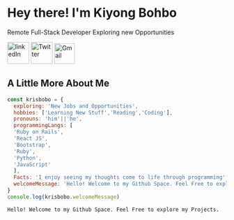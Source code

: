 # Hey there! I'm Kiyong Bohbo

Remote Full-Stack Developer Exploring new Opportunities

[<img src="https://user-images.githubusercontent.com/102174805/177940734-da66452d-c0fa-4141-b6d1-878ef1a5dc16.png" alt="linkedIn" width="50px"/>](https://www.linkedin.com/in/kiyong-christian)
[<img src="https://user-images.githubusercontent.com/102174805/177942630-84b2d0ab-48f0-4ece-afee-4a6748d61c39.png" alt="Twitter" width="50px"/>](https://twitter.com/ChrisboboSys)
[<img src="https://user-images.githubusercontent.com/102174805/177946832-80d3981d-fac9-44ce-8216-5fb10b6ce57d.png" alt="Gmail" width="47px"/>](mailto:kiyongbohbo@gmail.com)

## A Little More About Me

```javascript
const krisbobo = {
  exploring: 'New Jobs and Opportunities',
  hobbies: ['Learning New Stuff','Reading','Coding'],
  pronouns: 'him'||'he',
  programmingLangs: [
  'Ruby on Rails', 
  'React JS', 
  'Bootstrap', 
  'Ruby', 
  'Python', 
  'JavaScript'
  ],
  Facts: 'I enjoy seeing my thoughts come to life through programming',
  welcomeMessage: 'Hello! Welcome to my Github Space. Feel Free to explore my Projects.'
}
console.log(krisbobo.welcomeMessage)
```

`Hello! Welcome to my Github Space. Feel Free to explore my Projects.`
